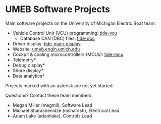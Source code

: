 # UMEB Software Projects

Main software projects on the University of Michigan Electric Boat team:
* Vehicle Control Unit (VCU) programming: [tide-vcu](https://github.com/uofmelectricboat/tide-vcu)
    * Database CAN (DBC) files: [tide-dbc](https://github.com/uofmelectricboat/tide-dbc)
* Driver display: [tide-main-display](https://github.com/uofmelectricboat/tide-main-display)
* Website: [umeb.engin.umich.edu](https://github.com/uofmelectricboat/umeb.engin.umich.edu)
* Cockpit & cooling microcontrollers (MCUs): [tide-mcu](https://github.com/uofmelectricboat/tide-mcu)
* Telemetry*
* Debug display*
* Shore display*
* Data analytics*

Projects marked with an asterisk are not yet started.

Questions? Contact these team members:
* Megan Miller (megmil), Software Lead
* Michael Sharashenidze (msharash), Electrical Lead
* Adam Lake (adamlake), Controls Lead
